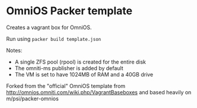 # OmniOS Packer template

Creates a vagrant box for OmniOS.

Run using `packer build template.json`

Notes:

 * A single ZFS pool (rpool) is created for the entire disk
 * The omniti-ms publisher is added by default
 * The VM is set to have 1024MB of RAM and a 40GB drive

Forked from the "official" OmniOS template from http://omnios.omniti.com/wiki.php/VagrantBaseboxes and based heavily on m/psi/packer-omnios


